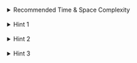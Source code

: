 <br>
<details class="hint-accordion">  
    <summary>Recommended Time & Space Complexity</summary>
    <p>
    You should aim for a solution with <code>O(m * (4^n))</code> time and <code>O(n)</code> space, where <code>m</code> is the number of cells in the given <code>board</code> and <code>n</code> is the size of the given <code>word</code>.
    </p>
</details>

<br>
<details class="hint-accordion">  
    <summary>Hint 1</summary>
    <p>
    As we can start at any cell on the board, we can explore all paths from that cell. Can you think of an algorithm to do so? Also, you should consider a way to avoid visiting a cell that has already been visited in the current path.
    </p>
</details>

<br>
<details class="hint-accordion">  
    <summary>Hint 2</summary>
    <p>
    We can use a hash set to avoid revisiting a cell in the current path by inserting the <code>(row, col)</code> of the visiting cell into the hash set and exploring all paths (four directions, as we can move to four neighboring cells) from that cell. Can you think of the base condition for this recursive path? Maybe you should consider the board boundaries, and also, we can extend a path if the character at the cell matches the character in the word.
    </p>
</details>

<br>
<details class="hint-accordion">  
    <summary>Hint 3</summary>
    <p>
    We can use backtracking, starting from each cell on the board with coordinates <code>(row, col)</code> and index <code>i</code> for the given word. We return false if <code>(row, col)</code> is out of bounds or if <code>board[row][col] != word[i]</code>. When <code>i</code> reaches the end of the word, we return true, indicating a valid path. At each step, we add <code>(row, col)</code> to a hash set to avoid revisiting cells. After exploring the four possible directions, we backtrack and remove <code>(row, col)</code> from the hash set.
    </p>
</details>